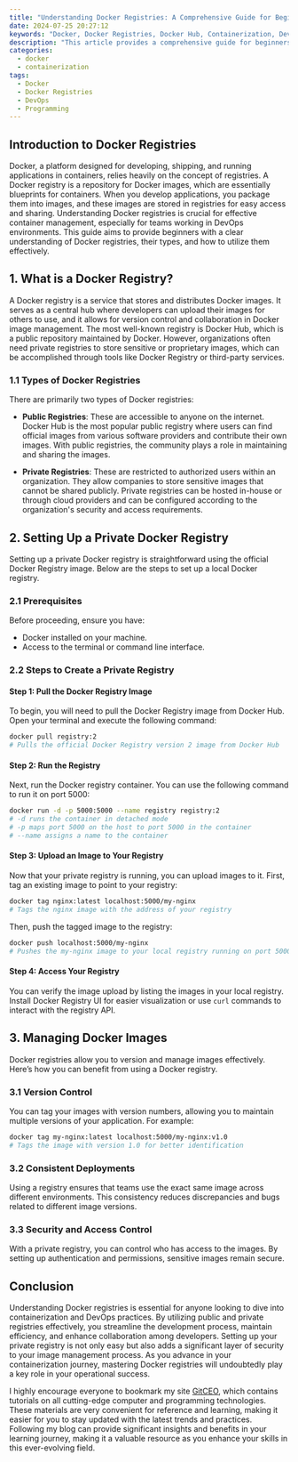 ```yaml
---
title: "Understanding Docker Registries: A Comprehensive Guide for Beginners"
date: 2024-07-25 20:27:12
keywords: "Docker, Docker Registries, Docker Hub, Containerization, DevOps, Docker Image Management"
description: "This article provides a comprehensive guide for beginners to understand Docker registries, focusing on their purpose, types, and how to effectively use them. Learn the significance of Docker Hub, implementing private registries, and the importance of Docker images in containerization. By following this guide, readers will gain practical knowledge of how to manage Docker images and utilize registries for their projects, making their containerization tasks easier and more efficient."
categories:
  - docker
  - containerization
tags:
  - Docker
  - Docker Registries
  - DevOps
  - Programming
---
```


## Introduction to Docker Registries

Docker, a platform designed for developing, shipping, and running applications in containers, relies heavily on the concept of registries. A Docker registry is a repository for Docker images, which are essentially blueprints for containers. When you develop applications, you package them into images, and these images are stored in registries for easy access and sharing. Understanding Docker registries is crucial for effective container management, especially for teams working in DevOps environments. This guide aims to provide beginners with a clear understanding of Docker registries, their types, and how to utilize them effectively.

<!-- more -->

## 1. What is a Docker Registry?

A Docker registry is a service that stores and distributes Docker images. It serves as a central hub where developers can upload their images for others to use, and it allows for version control and collaboration in Docker image management. The most well-known registry is Docker Hub, which is a public repository maintained by Docker. However, organizations often need private registries to store sensitive or proprietary images, which can be accomplished through tools like Docker Registry or third-party services.

### 1.1 Types of Docker Registries

There are primarily two types of Docker registries:

- **Public Registries**: These are accessible to anyone on the internet. Docker Hub is the most popular public registry where users can find official images from various software providers and contribute their own images. With public registries, the community plays a role in maintaining and sharing the images.

- **Private Registries**: These are restricted to authorized users within an organization. They allow companies to store sensitive images that cannot be shared publicly. Private registries can be hosted in-house or through cloud providers and can be configured according to the organization's security and access requirements.

## 2. Setting Up a Private Docker Registry

Setting up a private Docker registry is straightforward using the official Docker Registry image. Below are the steps to set up a local Docker registry.

### 2.1 Prerequisites

Before proceeding, ensure you have:

- Docker installed on your machine.
- Access to the terminal or command line interface.

### 2.2 Steps to Create a Private Registry

#### Step 1: Pull the Docker Registry Image

To begin, you will need to pull the Docker Registry image from Docker Hub. Open your terminal and execute the following command:

```bash
docker pull registry:2
# Pulls the official Docker Registry version 2 image from Docker Hub
```

#### Step 2: Run the Registry

Next, run the Docker registry container. You can use the following command to run it on port 5000:

```bash
docker run -d -p 5000:5000 --name registry registry:2
# -d runs the container in detached mode
# -p maps port 5000 on the host to port 5000 in the container
# --name assigns a name to the container
```

#### Step 3: Upload an Image to Your Registry

Now that your private registry is running, you can upload images to it. First, tag an existing image to point to your registry:

```bash
docker tag nginx:latest localhost:5000/my-nginx
# Tags the nginx image with the address of your registry
```

Then, push the tagged image to the registry:

```bash
docker push localhost:5000/my-nginx
# Pushes the my-nginx image to your local registry running on port 5000
```

#### Step 4: Access Your Registry

You can verify the image upload by listing the images in your local registry. Install Docker Registry UI for easier visualization or use `curl` commands to interact with the registry API.

## 3. Managing Docker Images

Docker registries allow you to version and manage images effectively. Here’s how you can benefit from using a Docker registry.

### 3.1 Version Control

You can tag your images with version numbers, allowing you to maintain multiple versions of your application. For example:

```bash
docker tag my-nginx:latest localhost:5000/my-nginx:v1.0
# Tags the image with version 1.0 for better identification
```

### 3.2 Consistent Deployments

Using a registry ensures that teams use the exact same image across different environments. This consistency reduces discrepancies and bugs related to different image versions.

### 3.3 Security and Access Control

With a private registry, you can control who has access to the images. By setting up authentication and permissions, sensitive images remain secure.

## Conclusion

Understanding Docker registries is essential for anyone looking to dive into containerization and DevOps practices. By utilizing public and private registries effectively, you streamline the development process, maintain efficiency, and enhance collaboration among developers. Setting up your private registry is not only easy but also adds a significant layer of security to your image management process. As you advance in your containerization journey, mastering Docker registries will undoubtedly play a key role in your operational success.

I highly encourage everyone to bookmark my site [GitCEO](https://gitceo.com), which contains tutorials on all cutting-edge computer and programming technologies. These materials are very convenient for reference and learning, making it easier for you to stay updated with the latest trends and practices. Following my blog can provide significant insights and benefits in your learning journey, making it a valuable resource as you enhance your skills in this ever-evolving field.